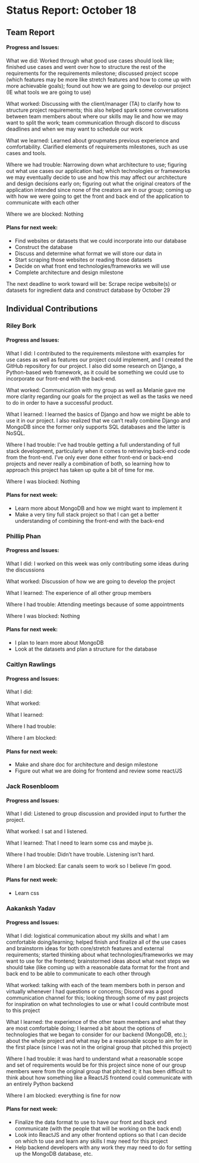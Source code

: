 # Status Report: October 18
## Team Report
#### Progress and Issues:
What we did: Worked through what good use cases should look like; finished use cases and went over how to structure the rest of the requirements for the requirements milestone; discussed project scope (which features may be more like stretch features and how to come up with more achievable goals); found out how we are going to develop our project (IE what tools we are going to use)

What worked: Discussing with the client/manager (TA) to clarify how to structure project requirements; this also helped spark some conversations between team members about where our skills may lie and how we may want to split the work; team communication through discord to discuss deadlines and when we may want to schedule our work

What we learned: Learned about groupmates previous experience and comfortability. Clarified elements of requirements milestones, such as use cases and tools.

Where we had trouble: Narrowing down what architecture to use; figuring out what use cases our application had; which technologies or frameworks we may eventually decide to use and how this may affect our architecture and design decisions early on; figuring out what the original creators of the application intended since none of the creators are in our group; coming up with how we were going to get the front and back end of the application to communicate with each other

Where we are blocked: Nothing

#### Plans for next week:
- Find websites or datasets that we could incorporate into our database
- Construct the database
- Discuss and determine what format we will store our data in
- Start scraping those websites or reading those datasets
- Decide on what front end technologies/frameworks we will use
- Complete architecture and design milestone

The next deadline to work toward will be: Scrape recipe website(s) or datasets for ingredient data and construct database by October 29

## Individual Contributions
### Riley Bork
#### Progress and Issues:
What I did: I contributed to the requirements milestone with examples for use cases as well as features our project could implement, and I created the GitHub repository for our project. I also did some research on Django, a Python-based web framework, as it could be something we could use to incorporate our front-end with the back-end. 

What worked: Communication with my group as well as Melanie gave me more clarity regarding our goals for the project as well as the tasks we need to do in order to have a successful product.

What I learned: I learned the basics of Django and how we might be able to use it in our project. I also realized that we can’t really combine Django and MongoDB since the former only supports SQL databases and the latter is NoSQL. 

Where I had trouble: I’ve had trouble getting a full understanding of full stack development, particularly when it comes to retrieving back-end code from the front-end. I’ve only ever done either front-end or back-end projects and never really a combination of both, so learning how to approach this project has taken up quite a bit of time for me.

Where I was blocked: Nothing

#### Plans for next week:
- Learn more about MongoDB and how we might want to implement it
- Make a very tiny full stack project so that I can get a better understanding of combining the front-end with the back-end
### Phillip Phan
#### Progress and Issues:
What I did: I worked on this week was only contributing some ideas during the discussions

What worked: Discussion of how we are going to develop the project

What I learned: The experience of all other group members

Where I had trouble: Attending meetings because of some appointments

Where I was blocked: Nothing

#### Plans for next week:
- I plan to learn more about MongoDB
- Look at the datasets and plan a structure for the database

### Caitlyn Rawlings
#### Progress and Issues:
What I did:

What worked: 

What I learned:

Where I had trouble:

Where I am blocked: 

#### Plans for next week:
- Make and share doc for architecture and design milestone
- Figure out what we are doing for frontend and review some react/JS

### Jack Rosenbloom
#### Progress and Issues:
What I did: Listened to group discussion and provided input to further the project.

What worked: I sat and I listened.

What I learned: That I need to learn some css and maybe js.

Where I had trouble: Didn’t have trouble. Listening isn’t hard.

Where I am blocked: Ear canals seem to work so I believe I’m good.

#### Plans for next week:
- Learn css

### Aakanksh Yadav
#### Progress and Issues:
What I did: logistical communication about my skills and what I am comfortable doing/learning; helped finish and finalize all of the use cases and brainstorm ideas for both core/stretch features and external requirements; started thinking about what technologies/frameworks we may want to use for the frontend; brainstormed ideas about what next steps we should take (like coming up with a reasonable data format for the front and back end to be able to communicate to each other through

What worked: talking with each of the team members both in person and virtually whenever I had questions or concerns; Discord was a good communication channel for this; looking through some of my past projects for inspiration on what technologies to use or what I could contribute most to this project

What I learned: the experience of the other team members and what they are most comfortable doing; I learned a bit about the options of technologies that we began to consider for our backend (MongoDB, etc.); about the whole project and what may be a reasonable scope to aim for in the first place (since I was not in the original group that pitched this project)

Where I had trouble: it was hard to understand what a reasonable scope and set of requirements would be for this project since none of our group members were from the original group that pitched it; it has been difficult to think about how something like a ReactJS frontend could communicate with an entirely Python backend

Where I am blocked: everything is fine for now

#### Plans for next week:
- Finalize the data format to use to have our front and back end communicate (with the people that will be working on the back end)
- Look into ReactJS and any other frontend options so that I can decide on which to use and learn any skills I may need for this project
- Help backend developers with any work they may need to do for setting up the MongoDB database, etc.